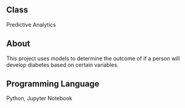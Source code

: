 ## Class
Predictive Analytics

## About
This project uses models to determine the outcome of if a person will develop diabetes based on certain variables.

## Programming Language
Python, Jupyter Notebook

